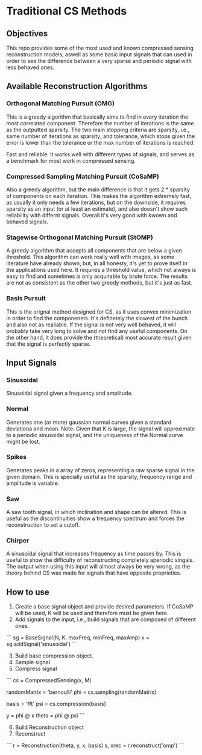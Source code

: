 # Traditional CS Methods

## Objectives
This repo provides some of the most used and known compressed sensing reconstruction
models, aswell as some basic input signals that can used in order to see the difference
between a very sparse and periodic signal with less behaved ones. 

## Available Reconstruction Algorithms
### Orthogonal Matching Pursuit (OMG)

This is a greedy algorithm that basically aims to find in every iteration the most 
correlated component. Therefore the number of iterations is the same as the outputted 
sparsity. The two main stopping criteria are sparsity, i.e., same number of iterations
as sparsity; and tolerance, which stops given the error is lower than the tolerance or the 
max number of iterations is reached. 

Fast and reliable. It works well with different types of signals, and serves as a
benchmark for most work in compressed sensing. 

### Compressed Sampling Matching Pursuit (CoSaMP)

Also a greedy algorithm, but the main difference is that it gets 2 * sparsity of components
on each iteration. This makes the algorithm extremely fast, as usually it only needs a few
iterations, but on the downside, it requires sparsity as an input (or at least an estimate),
and also doesn't show such reliability with differnt signals. Overall it's very good with
kwown and behaved signals.

### Stagewise Orthogonal Matching Pursuit (StOMP)

A greedy algorithm that accepts all components that are below a given threshold. This
algorithm can work really well with images, as some literature have already shown, but,
in all honesty, it's yet to prove itself in the applications used here. It requires a threshold
value, which not always is easy to find and sometimes is only acquirable by brute force.
The results are not as consistent as the other two greedy methods, but it's just as fast.

### Basis Pursuit

This is the orignal method designed for CS, as it uses convex minimization in order
to find the componenets. It's definetely the slowest of the bunch and also not as realiable.
If the signal is not very well behaved, it will probably take very long to solve and not
find any useful components. On the other hand, it does provide the (theoretical) most 
accurate result given that the signal is perfectly sparse.

## Input Signals

### Sinusoidal
Sinusoidal signal given a frequency and amplitude.

### Normal
Generates one (or more) gaussian normal curves given a standard deviationa and mean. 
Note: Given that K is large, the signal will approximate to a periodic sinusoidal signal,
and the uniqueness of the Normal curve might be lost.

### Spikes
Generates peaks in a array of zeros, representing a raw sparse signal in the given domain. This
is specially useful as the sparsity, frequency range and amplitude is variable. 

### Saw
A saw tooth signal, in which inclination and shape can be altered. This is useful as the 
discontinuities show a frequency spectrum and forces the reconstruction to set a cutoff.

### Chirper
A sinusoidal signal that increases frequency as time passes by. This is useful to show 
the difficulty of reconstructing completely aperiodic singals. The output when using this
input will almost always be very wrong, as the theory behind CS was made for signals that
have opposite proprieties. 

## How to use

1. Create a base signal object and provide desired parameters. If CoSaMP will be used, 
K will be used and therefore must be given here. 
2. Add signals to the input, i.e., build signals that are composed of different ones.

´´´
sg = BaseSignal(N, K, maxFreq, minFreq, maxAmp)
x = sg.addSignal('sinusoidal')
´´´

3. Build base compression object.
4. Sample signal
5. Compress signal

´´´
cs = CompressedSensing(x, M)

randomMatrix = 'bernoulli'
phi = cs.sampling(randomMatrix)

basis = 'fft'
psi = cs.compression(basis)

y = phi @ x
theta = phi @ psi
´´´

6. Build Reconstruction object
7. Reconstruct

´´´
r = Reconstruction(theta, y, x, basis)
s, xrec = r.reconstruct('omp')
´´´